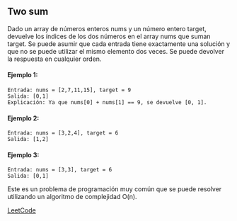 ## Two sum
Dado un array de números enteros nums y un número entero target, devuelve los índices de los dos números en el array nums que suman target.
Se puede asumir que cada entrada tiene exactamente una solución y que no se puede utilizar el mismo elemento dos veces.
Se puede devolver la respuesta en cualquier orden.
#### Ejemplo 1:
```
Entrada: nums = [2,7,11,15], target = 9
Salida: [0,1]
Explicación: Ya que nums[0] + nums[1] == 9, se devuelve [0, 1].
```
#### Ejemplo 2:
```
Entrada: nums = [3,2,4], target = 6
Salida: [1,2]
```
#### Ejemplo 3:
```
Entrada: nums = [3,3], target = 6
Salida: [0,1]
```
Este es un problema de programación muy común que se puede resolver utilizando un algoritmo de complejidad O(n).

[LeetCode](https://leetcode.com/problems/two-sum/)